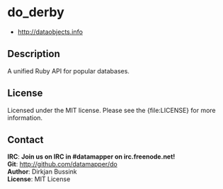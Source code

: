 # do_derby

* <http://dataobjects.info>

## Description

A unified Ruby API for popular databases.

## License

Licensed under the MIT license. Please see the {file:LICENSE} for more information.

## Contact

**IRC**:       **Join us on IRC in #datamapper on irc.freenode.net!**<br/>
**Git**:       <http://github.com/datamapper/do><br/>
**Author**:    Dirkjan Bussink<br/>
**License**:   MIT License
